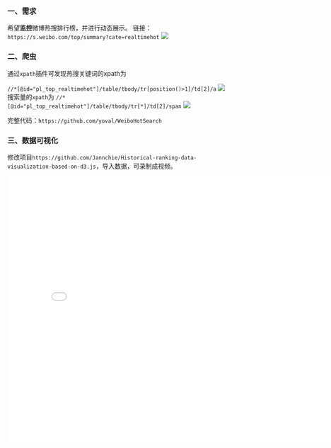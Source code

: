 
### 一、需求
希望**监控**微博热搜排行榜，并进行动态展示。
链接：`https://s.weibo.com/top/summary?cate=realtimehot`
![](http://imgs.bizha.top//7b8dc8313f4764608aa19c795c5bc67d)

### 二、爬虫
通过`xpath`插件可发现热搜关键词的xpath为

`//*[@id="pl_top_realtimehot"]/table/tbody/tr[position()>1]/td[2]/a`
![](http://imgs.bizha.top//319f94677ae0e053f69fe12b63e6c683)
搜索量的`xpath`为
`//*[@id="pl_top_realtimehot"]/table/tbody/tr[*]/td[2]/span`
![](http://imgs.bizha.top//c9bb56866ad28a3b1c097b2d01179ccc)

完整代码：`https://github.com/yoval/WeiboHotSearch`

### 三、数据可视化
修改项目`https://github.com/Jannchie/Historical-ranking-data-visualization-based-on-d3.js`，导入数据，可录制成视频。
<iframe src="//player.bilibili.com/player.html?aid=40920974&bvid=BV18t411h77T&cid=71878333&page=1" scrolling="auto" border="0" frameborder="no" framespacing="0" allowfullscreen="true" width=800 height=600 > </iframe>
